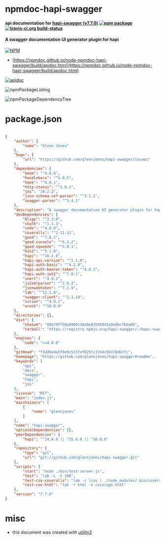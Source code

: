 # npmdoc-hapi-swagger

#### api documentation for  [hapi-swagger (v7.7.0)](https://github.com/glennjones/hapi-swagger#readme)  [![npm package](https://img.shields.io/npm/v/npmdoc-hapi-swagger.svg?style=flat-square)](https://www.npmjs.org/package/npmdoc-hapi-swagger) [![travis-ci.org build-status](https://api.travis-ci.org/npmdoc/node-npmdoc-hapi-swagger.svg)](https://travis-ci.org/npmdoc/node-npmdoc-hapi-swagger)

#### A swagger documentation UI generator plugin for hapi

[![NPM](https://nodei.co/npm/hapi-swagger.png?downloads=true&downloadRank=true&stars=true)](https://www.npmjs.com/package/hapi-swagger)

- [https://npmdoc.github.io/node-npmdoc-hapi-swagger/build/apidoc.html](https://npmdoc.github.io/node-npmdoc-hapi-swagger/build/apidoc.html)

[![apidoc](https://npmdoc.github.io/node-npmdoc-hapi-swagger/build/screenCapture.buildCi.browser.%252Ftmp%252Fbuild%252Fapidoc.html.png)](https://npmdoc.github.io/node-npmdoc-hapi-swagger/build/apidoc.html)

![npmPackageListing](https://npmdoc.github.io/node-npmdoc-hapi-swagger/build/screenCapture.npmPackageListing.svg)

![npmPackageDependencyTree](https://npmdoc.github.io/node-npmdoc-hapi-swagger/build/screenCapture.npmPackageDependencyTree.svg)



# package.json

```json

{
    "author": {
        "name": "Glenn Jones"
    },
    "bugs": {
        "url": "https://github.com/glennjones/hapi-swagger/issues"
    },
    "dependencies": {
        "boom": "^4.0.0",
        "handlebars": "^4.0.5",
        "hoek": "^4.0.1",
        "http-status": "^1.0.1",
        "joi": "10.2.2",
        "json-schema-ref-parser": "^3.1.2",
        "swagger-parser": "^3.4.1"
    },
    "description": "A swagger documentation UI generator plugin for hapi",
    "devDependencies": {
        "blipp": "^2.3.0",
        "chalk": "^1.1.3",
        "code": "^4.0.0",
        "coveralls": "^2.11.11",
        "good": "^7.0.1",
        "good-console": "^6.1.2",
        "good-squeeze": "^5.0.1",
        "h2o2": "^5.1.0",
        "hapi": "^16.1.0",
        "hapi-api-version": "^1.1.0",
        "hapi-auth-basic": "^4.2.0",
        "hapi-auth-bearer-token": "^4.0.2",
        "hapi-auth-jwt2": "^7.0.1",
        "inert": "^4.0.1",
        "js2xmlparser": "^2.0.2",
        "jsonwebtoken": "^7.1.9",
        "lab": "^12.1.0",
        "swagger-client": "^2.1.14",
        "vision": "^4.0.1",
        "wreck": "^10.0.0"
    },
    "directories": {},
    "dist": {
        "shasum": "86b79ff50a0900110a9e83595941a9edbc7b6ad6",
        "tarball": "https://registry.npmjs.org/hapi-swagger/-/hapi-swagger-7.7.0.tgz"
    },
    "engines": {
        "node": ">=4.0.0"
    },
    "gitHead": "f32d6e4a5f8e0c533fef825fc37e4c56378db2fc",
    "homepage": "https://github.com/glennjones/hapi-swagger#readme",
    "keywords": [
        "api",
        "docs",
        "swagger",
        "hapi",
        "joi"
    ],
    "license": "MIT",
    "main": "index.js",
    "maintainers": [
        {
            "name": "glennjones"
        }
    ],
    "name": "hapi-swagger",
    "optionalDependencies": {},
    "peerDependencies": {
        "hapi": "^14.0.0 || ^15.0.0 || ^16.0.0"
    },
    "repository": {
        "type": "git",
        "url": "git://github.com/glennjones/hapi-swagger.git"
    },
    "scripts": {
        "start": "node ./bin/test-server.js",
        "test": "lab -L -t 100",
        "test-cov-coveralls": "lab -r lcov | ./node_modules/.bin/coveralls",
        "test-cov-html": "lab -r html -o coverage.html"
    },
    "version": "7.7.0"
}
```



# misc
- this document was created with [utility2](https://github.com/kaizhu256/node-utility2)
